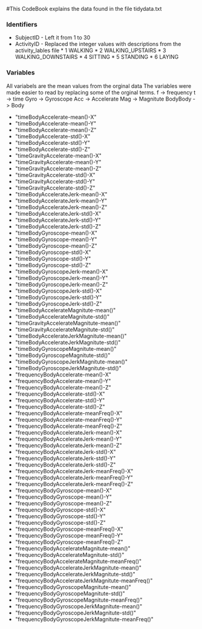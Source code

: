 #This CodeBook explains the data found in the file tidydata.txt 

### Identifiers
* SubjectID  - Left it from 1 to 30
* ActivityID - Replaced the integer values with descriptions from the activity_lables file
       * 1 WALKING
       * 2 WALKING_UPSTAIRS
       * 3 WALKING_DOWNSTAIRS
       * 4 SITTING
       * 5 STANDING
       * 6 LAYING
       
### Variables
All variabels are the mean values from the orginal data
The variables were made easier to read by replacing some of the orginal terms.
f -> frequency
t -> time
Gyro -> Gyroscope
Acc -> Accelerate
Mag -> Magnitute
BodyBody -> Body

  * "timeBodyAccelerate-mean()-X"
  * "timeBodyAccelerate-mean()-Y"
  * "timeBodyAccelerate-mean()-Z"
  * "timeBodyAccelerate-std()-X"
  * "timeBodyAccelerate-std()-Y"
  * "timeBodyAccelerate-std()-Z"
  * "timeGravityAccelerate-mean()-X"
  * "timeGravityAccelerate-mean()-Y"
  * "timeGravityAccelerate-mean()-Z"
  * "timeGravityAccelerate-std()-X"
  * "timeGravityAccelerate-std()-Y"
  * "timeGravityAccelerate-std()-Z"
  * "timeBodyAccelerateJerk-mean()-X"
  * "timeBodyAccelerateJerk-mean()-Y"
  * "timeBodyAccelerateJerk-mean()-Z"
  * "timeBodyAccelerateJerk-std()-X"
  * "timeBodyAccelerateJerk-std()-Y" 
  * "timeBodyAccelerateJerk-std()-Z"
  * "timeBodyGyroscope-mean()-X"
  * "timeBodyGyroscope-mean()-Y"
  * "timeBodyGyroscope-mean()-Z"
  * "timeBodyGyroscope-std()-X"
  * "timeBodyGyroscope-std()-Y"
  * "timeBodyGyroscope-std()-Z"
  * "timeBodyGyroscopeJerk-mean()-X"
  * "timeBodyGyroscopeJerk-mean()-Y"
  * "timeBodyGyroscopeJerk-mean()-Z"
  * "timeBodyGyroscopeJerk-std()-X"
  * "timeBodyGyroscopeJerk-std()-Y"
  * "timeBodyGyroscopeJerk-std()-Z"
  * "timeBodyAccelerateMagnitute-mean()"
  * "timeBodyAccelerateMagnitute-std()"
  * "timeGravityAccelerateMagnitute-mean()"
  * "timeGravityAccelerateMagnitute-std()"
  * "timeBodyAccelerateJerkMagnitute-mean()"
  * "timeBodyAccelerateJerkMagnitute-std()"
  * "timeBodyGyroscopeMagnitute-mean()"
  * "timeBodyGyroscopeMagnitute-std()"
  * "timeBodyGyroscopeJerkMagnitute-mean()"
  * "timeBodyGyroscopeJerkMagnitute-std()"
  * "frequencyBodyAccelerate-mean()-X"
  * "frequencyBodyAccelerate-mean()-Y"
  * "frequencyBodyAccelerate-mean()-Z"
  * "frequencyBodyAccelerate-std()-X"
  * "frequencyBodyAccelerate-std()-Y"
  * "frequencyBodyAccelerate-std()-Z"
  * "frequencyBodyAccelerate-meanFreq()-X"
  * "frequencyBodyAccelerate-meanFreq()-Y"
  * "frequencyBodyAccelerate-meanFreq()-Z"
  * "frequencyBodyAccelerateJerk-mean()-X"
  * "frequencyBodyAccelerateJerk-mean()-Y"
  * "frequencyBodyAccelerateJerk-mean()-Z"
  * "frequencyBodyAccelerateJerk-std()-X"
  * "frequencyBodyAccelerateJerk-std()-Y"
  * "frequencyBodyAccelerateJerk-std()-Z"
  * "frequencyBodyAccelerateJerk-meanFreq()-X"
  * "frequencyBodyAccelerateJerk-meanFreq()-Y"
  * "frequencyBodyAccelerateJerk-meanFreq()-Z"
  * "frequencyBodyGyroscope-mean()-X"
  * "frequencyBodyGyroscope-mean()-Y"
  * "frequencyBodyGyroscope-mean()-Z"
  * "frequencyBodyGyroscope-std()-X"
  * "frequencyBodyGyroscope-std()-Y"
  * "frequencyBodyGyroscope-std()-Z"
  * "frequencyBodyGyroscope-meanFreq()-X"
  * "frequencyBodyGyroscope-meanFreq()-Y"
  * "frequencyBodyGyroscope-meanFreq()-Z"
  * "frequencyBodyAccelerateMagnitute-mean()"
  * "frequencyBodyAccelerateMagnitute-std()"
  * "frequencyBodyAccelerateMagnitute-meanFreq()"
  * "frequencyBodyAccelerateJerkMagnitute-mean()"
  * "frequencyBodyAccelerateJerkMagnitute-std()"
  * "frequencyBodyAccelerateJerkMagnitute-meanFreq()"
  * "frequencyBodyGyroscopeMagnitute-mean()"
  * "frequencyBodyGyroscopeMagnitute-std()"
  * "frequencyBodyGyroscopeMagnitute-meanFreq()"
  * "frequencyBodyGyroscopeJerkMagnitute-mean()"
  * "frequencyBodyGyroscopeJerkMagnitute-std()"
  * "frequencyBodyGyroscopeJerkMagnitute-meanFreq()"  
